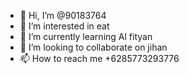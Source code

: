 - 👋 Hi, I’m @90183764
- 👀 I’m interested in eat
- 🌱 I’m currently learning Al fityan
- 💞️ I’m looking to collaborate on jihan
- 📫 How to reach me +6285773293776

<!---
90183764/90183764 is a ✨ special ✨ repository because its `README.md` (this file) appears on your GitHub profile.
You can click the Preview link to take a look at your changes.
--->

